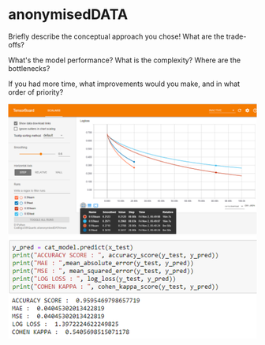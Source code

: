 # anonymisedDATA

Briefly describe the conceptual approach you chose! What are the trade-offs?


What's the model performance? What is the complexity? Where are the bottlenecks?


If you had more time, what improvements would you make, and in what order of priority?


![finalboard](https://github.com/ASH1998/anonymisedDATA/blob/master/images/final.PNG)
![met](https://github.com/ASH1998/anonymisedDATA/blob/master/images/met.PNG)
